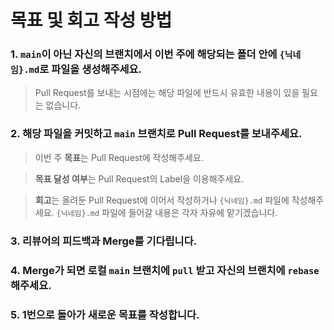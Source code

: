 # 목표 및 회고 작성 방법
### 1. `main`이 아닌 자신의 브랜치에서 이번 주에 해당되는 폴더 안에 `{닉네임}.md`로 파일을 생성해주세요.
  > Pull Request를 보내는 시점에는 해당 파일에 반드시 유효한 내용이 있을 필요는 없습니다.
### 2. 해당 파일을 커밋하고 `main` 브랜치로 Pull Request를 보내주세요.
  > 이번 주 **목표**는 Pull Request에 작성해주세요.

  > **목표 달성 여부**는 Pull Request의 Label을 이용해주세요.

  > **회고**는 올려둔 Pull Request에 이어서 작성하거나 `{닉네임}.md` 파일에 작성해주세요. `{닉네임}.md` 파일에 들어갈 내용은 각자 자유에 맡기겠습니다.

### 3. 리뷰어의 피드백과 Merge를 기다립니다.
### 4. Merge가 되면 로컬 `main` 브랜치에 `pull` 받고 자신의 브랜치에 `rebase`해주세요.
### 5. 1번으로 돌아가 새로운 목표를 작성합니다.
